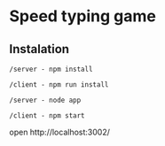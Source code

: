 # Speed typing game

## Instalation

`/server - npm install`

`/client - npm run install`

`/server - node app`

`/client - npm start`

open http://localhost:3002/
